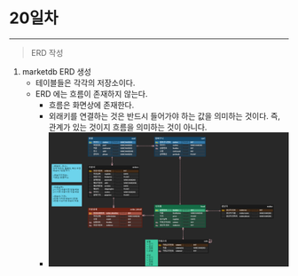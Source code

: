 # 20일차

------

> ERD 작성

1. marketdb ERD 생성
   - 테이블들은 각각의 저장소이다.
   - ERD 에는 흐름이 존재하지 않는다.
     - 흐름은 화면상에 존재한다.
     - 외래키를 연결하는 것은 반드시 들어가야 하는 값을 의미하는 것이다. 즉, 관계가 있는 것이지 흐름을 의미하는 것이 아니다.
     - ![marketdbERD](Day20.assets/marketdb_erd-16518206265241.png)